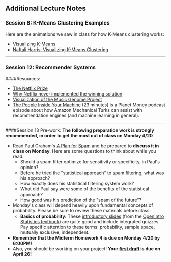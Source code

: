 ## Additional Lecture Notes


### Session 8: K-Means Clustering Examples

Here are the animations we saw in class for how K-Means clustering works:

* [Visualizing K-Means](http://tech.nitoyon.com/en/blog/2013/11/07/k-means/)
* [Naftali Harris: Visualizing K-Means Clustering](http://www.naftaliharris.com/blog/visualizing-k-means-clustering/)

---

### Session 12: Recommender Systems

####Resources:
* [The Netflix Prize](http://techblog.netflix.com/2012/04/netflix-recommendations-beyond-5-stars.html)
* [Why Netflix never implemented the winning solution](https://www.techdirt.com/blog/innovation/articles/20120409/03412518422/why-netflix-never-implemented-algorithm-that-won-netflix-1-million-challenge.shtml)
* [Visualization of the Music Genome Project](http://www.music-map.com/)
* [The People Inside Your Machine](http://www.npr.org/blogs/money/2015/01/30/382657657/episode-600-the-people-inside-your-machine) (23 minutes) is a Planet Money podcast episode about how Amazon Mechanical Turks can assist with recommendation engines (and machine learning in general).

---

####Session 13 Pre-work:
**The following preparation work is strongly recommended, in order to get the most out of class on Monday 4/20**

* Read Paul Graham's [A Plan for Spam](http://www.paulgraham.com/spam.html) and be prepared to **discuss it in class on Monday**. Here are some questions to think about while you read:
    * Should a spam filter optimize for sensitivity or specificity, in Paul's opinion?
    * Before he tried the "statistical approach" to spam filtering, what was his approach?
    * How exactly does his statistical filtering system work?
    * What did Paul say were some of the benefits of the statistical approach?
    * How good was his prediction of the "spam of the future"?
* Monday's class will depend heavily upon fundamental concepts of probability. Please be sure to review these materials before class:
    * **Basics of probability:** These [introductory slides](https://docs.google.com/presentation/d/1cM2dVbJgTWMkHoVNmYlB9df6P2H8BrjaqAcZTaLe9dA/edit#slide=id.gfc3caad2_00) (from the [OpenIntro Statistics textbook](https://www.openintro.org/stat/textbook.php?stat_book=os)) are quite good and include integrated quizzes. Pay specific attention to these terms: probability, sample space, mutually exclusive, independent.
* **Remember that the Midterm Homework 4 is due on Monday 4/20 by 6:00PM!**
* Also, you should be working on your project! **Your [first draft](https://github.com/ga-students/DAT_SF_13/blob/master/project/dat_project.md#april-26-first-draft-due) is due on April 26!**